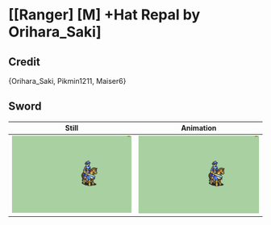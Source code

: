 # [\[Ranger\] \[M\] +Hat Repal by Orihara_Saki]

## Credit

{Orihara_Saki, Pikmin1211, Maiser6}
	
## Sword

| Still | Animation |
| :---: | :-------: |
| ![Sword still](./Sword_000.png) | ![Sword animation](./Sword.gif) |
